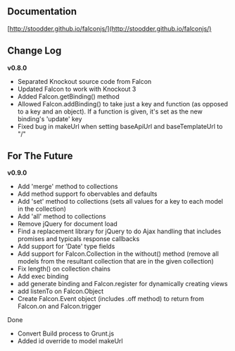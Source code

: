 ## Documentation
[http://stoodder.github.io/falconjs/](http://stoodder.github.io/falconjs/)

## Change Log
**v0.8.0**
* Separated Knockout source code from Falcon
* Updated Falcon to work with Knockout 3
* Added Falcon.getBinding() method
* Allowed Falcon.addBinding() to take just a key and function (as opposed to a key and an object). If a function is given, it's set as the new binding's 'update' key
* Fixed bug in makeUrl when setting baseApiUrl and baseTemplateUrl to "/"


## For The Future
**v0.9.0**
* Add 'merge' method to collections
* Add method support fo obervables and defaults
* Add 'set' method to collections (sets all values for a key to each model in the collection)
* Add 'all' method to collections
* Remove jQuery for document load
* Find a replacement library for jQuery to do Ajax handling that includes promises and typicals response callbacks
* Add support for 'Date' type fields
* Add support for Falcon.Collection in the without() method (remove all models from the resultant collection that are in the given collection)
* Fix length() on collection chains
* Add exec binding
* add generate binding and Falcon.register for dynamically creating views
* add listenTo on Falcon.Object
* Create Falcon.Event object (includes .off method) to return from Falcon.on and Falcon.trigger

Done
* Convert Build process to Grunt.js
* Added id override to model makeUrl